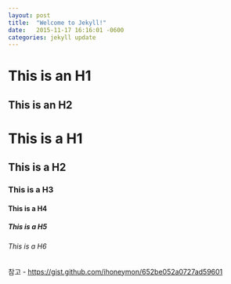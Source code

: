 ```yaml
---
layout: post
title:  "Welcome to Jekyll!"
date:   2015-11-17 16:16:01 -0600
categories: jekyll update
---
```


This is an H1
=============

This is an H2
-------------

# This is a H1
## This is a H2
### This is a H3
#### This is a H4
##### This is a H5
###### This is a H6

참고 - https://gist.github.com/ihoneymon/652be052a0727ad59601
